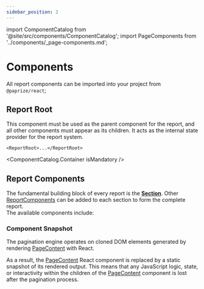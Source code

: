 ```yaml
---
sidebar_position: 2
---
```


import ComponentCatalog from '@site/src/components/ComponentCatalog';
import PageComponents from '../components/\_page-components.md';

# Components

All report components can be imported into your project from `@paprize/react`;

## Report Root

This component must be used as the parent component for the report, and all other components must appear as its children. It acts as the internal state provider for the report system.

```
<ReportRoot>...</ReportRoot>
```

<ComponentCatalog.Container isMandatory />

## Report Components

The fundamental building block of every report is the [**Section**](/components/report-components.md#section). Other [ReportComponents](/components/report-components.md) can be added to each section to form the complete report.  
The available components include:

<PageComponents />

### Component Snapshot

The pagination engine operates on cloned DOM elements generated by rendering [PageContent](/components/report-components.md#section) with React.

As a result, the [PageContent](/components/report-components.md#page-content) React component is replaced by a static snapshot of its rendered output. This means that any JavaScript logic, state, or interactivity within the children of the [PageContent](/components/report-components.md#page-content) component is lost after the pagination process.
